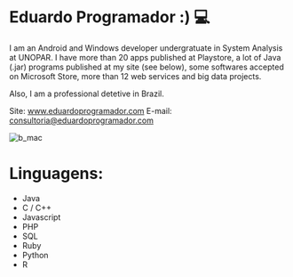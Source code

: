 # Eduardo Programador :) 💻

I am an Android and Windows developer undergratuate in System Analysis at UNOPAR.
I have more than 20 apps published at Playstore,
a lot of Java (.jar) programs published at my site (see below),
some softwares accepted on Microsoft Store,
more than 12 web services
and big data projects.

Also, I am a professional detetive in Brazil.

Site: www.eduardoprogramador.com
E-mail: consultoria@eduardoprogramador.com

![b_mac](https://user-images.githubusercontent.com/61114744/131257524-5aea27ec-14af-42cf-8a57-8e58a05860b0.png)

# Linguagens:

- Java
- C / C++
- Javascript
- PHP
- SQL
- Ruby
- Python
- R







